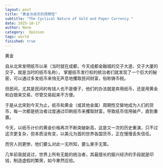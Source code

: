 ```yaml
---
layout: post
title: "黄金与纸币的周期性"
subtitle: "The Cyclical Nature of Gold and Paper Currency "
date: 2025-10-17
author: None
category:  Opinion
tags: world
finished: true
---
```


黄金

自从北宋发明纸币以来（当时就在成都，今天成都金融城的交子大道、交子大厦的交子，就是当时的纸币名称）， 掌握纸币发行权的统治者们就发现了一个巨大的秘密，可以通过多发纸币来悄无声息地攫取民间财富，俗称铸币税。

但民间，尤其是民间的有钱人也不是傻子，他们的办法就是弃用纸币，还是用黄金和白银来交易，尽管交易起来不方便。

于是从北宋到今天为止，纸币和黄金（或其他金属）周期性交替地成为人们的货币，每一次都是统治者过度通过印刷纸币来攫取财富，导致纸币信用破产，直到重置。

今天，以纸币计价的黄金价格再次不断突破新高，这是又一次的历史重演，只不过这次更复杂，但本质没有变，以美元为首的世界各国货币，正在慢慢丢失信任。

而穷人则更惨，他们要么对此一无所知，要么束手无策。

几年前我就说过，世界上所有无能的统治者，其最擅长的振兴经济的手段就是印钱，制造虚假的繁荣，如今果然应验。


